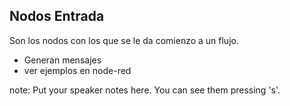 ## Nodos Entrada

Son los nodos con los que se le da comienzo a un flujo.

*   Generan mensajes
*   ver ejemplos en node-red

note:
Put your speaker notes here.
You can see them pressing 's'.
